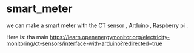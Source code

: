 # smart_meter
we can make a smart meter with the CT sensor , Arduino , Raspberry pi .

Here is:
tha main https://learn.openenergymonitor.org/electricity-monitoring/ct-sensors/interface-with-arduino?redirected=true